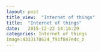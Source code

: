 ```yaml
---
layout: post
title_view:  "Internet of things"
title:  "Internet of things"
date:   2015-12-22 14:16:29
categories: Internet of things
image:4333178624_f91f847edc_z
---
```

